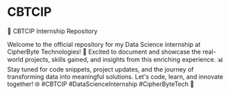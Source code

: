 # CBTCIP
🚀 CBTCIP Internship Repository  


Welcome to the official repository for my Data Science internship at CipherByte Technologies! 🤖 Excited to document and showcase the real-world projects, skills gained, and insights from this enriching experience. 📊 Stay tuned for code snippets, project updates, and the journey of transforming data into meaningful solutions. Let's code, learn, and innovate together! 🌐 #CBTCIP #DataScienceInternship #CipherByteTech 🚀
